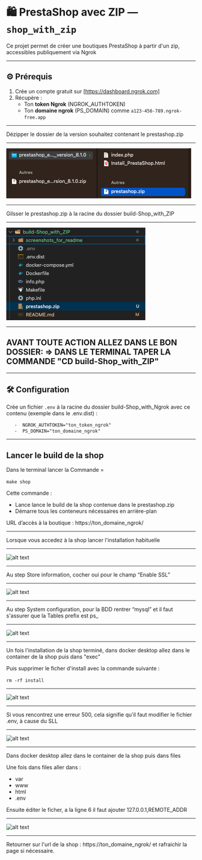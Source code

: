 # 🛍️ PrestaShop avec ZIP — `shop_with_zip`

Ce projet permet de créer une boutiques PrestaShop à partir d'un zip, accessibles publiquement via Ngrok

---

## ⚙️ Prérequis

1. Crée un compte gratuit sur [https://dashboard.ngrok.com]
2. Récupère :
   - Ton **token Ngrok** (NGROK_AUTHTOKEN)
   - Ton **domaine ngrok** (PS_DOMAIN) comme `a123-456-789.ngrok-free.app`

---

Dézipper le dossier de la version souhaitez contenant le prestashop.zip

---

![alt text](/build-Shop_with_ZIP/screenshots_for_readme/image.png)

---

Gilsser le prestashop.zip à la racine du dossier build-Shop_with_ZIP

---

![alt text](/build-Shop_with_ZIP/screenshots_for_readme/image1.png)

---

##  AVANT TOUTE ACTION ALLEZ DANS LE BON DOSSIER: => DANS LE TERMINAL TAPER LA COMMANDE "CD build-Shop_with_ZIP"

---

## 🛠️ Configuration

Crée un fichier `.env` à la racine du dossier build-Shop_with_Ngrok avec ce contenu (exemple dans le .env.dist) :
```
   -  NGROK_AUTHTOKEN="ton_token_ngrok"
   -  PS_DOMAIN="ton_domaine_ngrok"

```

---

## Lancer le build de la shop

Dans le terminal lancer la Commande = 

```make shop```
      
Cette commande :
   - Lance lance le build de la shop contenue dans le prestashop.zip
   - Démarre tous les conteneurs nécessaires en arrière-plan

URL d’accès à la boutique : https://ton_domaine_ngrok/

---

Lorsque vous accedez à la shop lancer l'installation habituelle

---

![alt text](/build-Shop_with_ZIP/screenshots_for_readme/image2.png)

---

Au step Store information, cocher oui pour le champ “Enable SSL”

---

![alt text](/build-Shop_with_ZIP/screenshots_for_readme/image3.png)

---

Au step System configuration, pour la BDD rentrer “mysql” et il faut s'assurer que la Tables prefix est ps_

---

![alt text](/build-Shop_with_ZIP/screenshots_for_readme/image4.png)

---

Un fois l'installation de la shop terminé, dans docker desktop allez dans le container de la shop puis dans "exec"

Puis supprimer le ficher d'install avec la commande suivante :

```rm -rf install```

---

![alt text](/build-Shop_with_ZIP/screenshots_for_readme/image5.png)

---

Si vous rencontrez une erreur 500, cela signifie qu'il faut modifier le fichier .env, à cause du SLL

---

![alt text](/build-Shop_with_ZIP/screenshots_for_readme/image6.png)

---

Dans docker desktop allez dans le container de la shop puis dans files

Une fois dans files aller dans : 
   - var
   - www
   - html
   - .env

Ensuite éditer le ficher, a la ligne 6 il faut ajouter 127.0.0.1,REMOTE_ADDR

---

![alt text](/build-Shop_with_ZIP/screenshots_for_readme/image7.png)

---

Retourner sur l'url de la shop : https://ton_domaine_ngrok/ et rafraichir la page si nécessaire.
